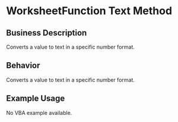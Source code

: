 # WorksheetFunction Text Method

## Business Description
Converts a value to text in a specific number format.

## Behavior
Converts a value to text in a specific number format.

## Example Usage
No VBA example available.